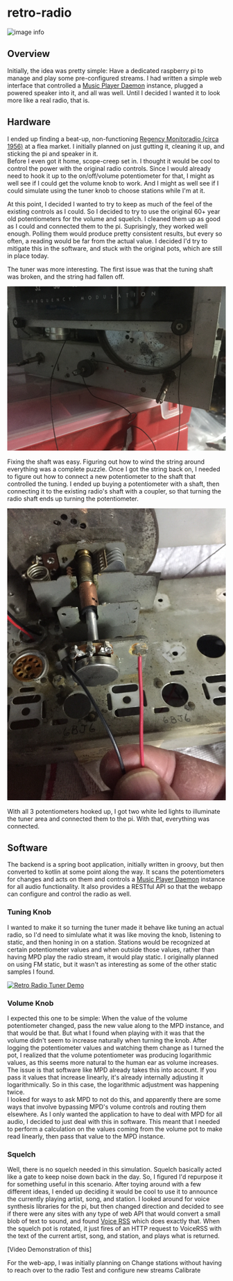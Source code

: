 # retro-radio

![image info](./images/finished-front.jpg)

## Overview

Initially, the idea was pretty simple: Have a dedicated raspberry pi to manage and play some pre-configured streams.
I had written a simple web interface that controlled a [Music Player Daemon](https://www.musicpd.org/) instance, 
plugged a powered speaker into it, and all was well.  Until I decided I wanted it to look more like a real radio, that is.

## Hardware

I ended up finding a beat-up, non-functioning 
[Regency Monitoradio (circa 1956)](https://commons.wikimedia.org/wiki/File:Vintage_Monitoradio_By_Regency,_Model_MR-10,_FM_Receiver,_8_Tubes,_Metal_Case,_Circa_1956_(15096254696).jpg) 
at a flea market. I initially planned on just gutting it, cleaning it up, and sticking the pi and speaker in it.  
Before I even got it home, scope-creep set in.  I thought it would be cool to control the power with the original 
radio controls.  Since I would already need to hook it up to the on/off/volume potentiometer for that, I might as well 
see if I could get the volume knob to work.  And I might as well see if I could simulate using the tuner knob to choose 
stations while I'm at it.

At this point, I decided I wanted to try to keep as much of the feel of the existing controls as I could.  So I 
decided to try to use the original 60+ year old potentiometers for the volume and squelch.  I cleaned them
up as good as I could and connected them to the pi.  Suprisingly, they worked well enough.  Polling them would produce 
pretty consistent results, but every so often, a reading would be far from the actual value.  I decided I'd try to mitigate 
this in the software, and stuck with the original pots, which are still in place today.

The tuner was more interesting.  The first issue was that the tuning shaft was broken, and the string had fallen off.

![image_info](./images/broken-shaft.jpg)

Fixing the shaft was easy.  Figuring out how to wind the string around everything was a complete puzzle.  Once I got
the string back on, I needed to figure out how to connect a new potentiometer to the shaft that controlled the tuning.
I ended up buying a potentiometer with a shaft, then connecting it to the existing radio's shaft with a coupler, so that
turning the radio shaft ends up turning the potentiometer.

![image_info](./images/shaft-connected.jpg)

With all 3 potentiometers hooked up, I got two white led lights to illuminate the tuner area and connected them to the pi. 
With that, everything was connected.

## Software

The backend is a spring boot application, initially written in groovy, but then converted to kotlin at some point along the way. It
scans the potentiometers for changes and acts on them and controls a [Music Player Daemon](https://www.musicpd.org/) instance for all 
audio functionality.  It also provides a RESTful API so that the webapp can configure and control the radio as well.

### Tuning Knob
I wanted to make it so turning the tuner made it behave like tuning an actual radio, so I'd need to simlulate what it was like
moving the knob, listening to static, and then honing in on a station.  Stations would be recognized at certain potentiometer values 
and when outside those values, rather than having MPD play the radio stream, it would play static.  I originally planned on using FM static, but it wasn't as interesting
as some of the other static samples I found.

[![Retro Radio Tuner Demo](https://img.youtube.com/vi/5URUADNYmU8/0.jpg)](https://www.youtube.com/watch?v=5URUADNYmU8)

### Volume Knob
I expected this one to be simple:  When the value of the volume potentiometer changed, pass the new value along to the MPD instance,
and that would be that.
But what I found when playing with it was that the volume didn't seem to increase naturally when turning the knob.  After 
logging the potentiometer values and watching them change as I turned the pot, I realized that the volume potentiometer was 
producing logarithmic values, as this seems more natural to the human ear as volume increases.  The issue is that
software like MPD already takes this into account.  If you pass it values that increase linearly,
it's already internally adjusting it logarithmically.  So in this case, the logarithmic adjustment was happening twice.  
I looked for ways to ask MPD to not do this, and apparently there are some ways that involve bypassing MPD's volume controls
and routing them elsewhere.  As I only wanted the application to have
to deal with MPD for all audio, I decided to just deal with this in software.  This meant that I needed 
to perform a calculation on the values coming from the volume pot to make read linearly, then pass that value to the MPD instance.




### Squelch
Well, there is no squelch needed in this simulation. Squelch basically acted like a gate to keep noise down back in the day.  So, 
I figured I'd repurpose it for something useful in this scenario.  After toying around with a few different ideas, I ended up deciding
it would be cool to use it to announce the currently playing artist, song, and station.  I looked around for voice synthesis
libraries for the pi, but then changed direction and decided to see if there were any sites with any type of web API that would 
convert a small blob of text to sound, and found [Voice RSS](http://www.voicerss.org/) which does exactly that.  When the squelch
pot is rotated, it just fires of an HTTP request to VoiceRSS with the text of the current artist, song, and station, and plays
what is returned.

[Video Demonstration of this]


For the web-app, I was initially planning on
Change stations without having to reach over to the radio
Test and configure new streams
Calibrate 

